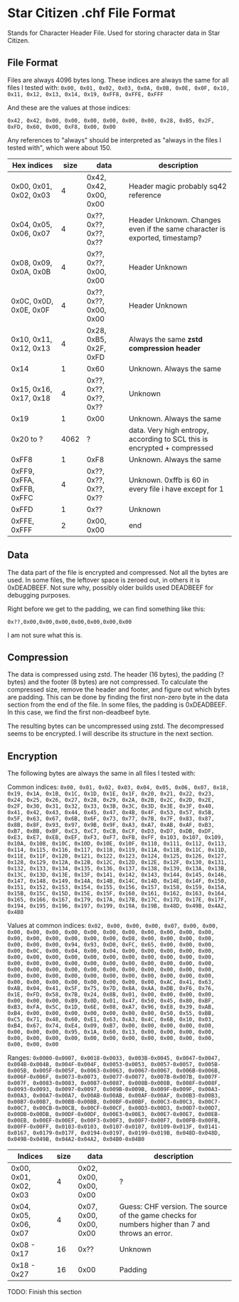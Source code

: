 # Star Citizen .chf File Format

Stands for Character Header File. Used for storing character data in Star Citizen.

## File Format

Files are always 4096 bytes long. These indices are always the same for all files I tested with:
`0x00, 0x01, 0x02, 0x03, 0x0A, 0x0B, 0x0E, 0x0F, 0x10, 0x11, 0x12, 0x13, 0x14, 0x19, 0xFF8, 0xFFE, 0xFFF`

And these are the values at those indices:

`0x42, 0x42, 0x00, 0x00, 0x00, 0x00, 0x00, 0x00, 0x28, 0xB5, 0x2F, 0xFD, 0x60, 0x00, 0xF8, 0x00, 0x00`

Any references to "always" should be interpreted as "always in the files I tested with", which were about 150.

| Hex indices                | size | data                   | description                                                                |
|----------------------------|------|------------------------|----------------------------------------------------------------------------|
| 0x00, 0x01, 0x02, 0x03     | 4    | 0x42, 0x42, 0x00, 0x00 | Header magic probably sq42 reference                                       |
| 0x04, 0x05, 0x06, 0x07     | 4    | 0x??, 0x??, 0x??, 0x?? | Header Unknown. Changes even if the same character is exported, timestamp? |
| 0x08, 0x09, 0x0A, 0x0B     | 4    | 0x??, 0x??, 0x00, 0x00 | Header Unknown                                                             |
| 0x0C, 0x0D, 0x0E, 0x0F     | 4    | 0x??, 0x??, 0x00, 0x00 | Header Unknown                                                             |
| 0x10, 0x11, 0x12, 0x13     | 4    | 0x28, 0xB5, 0x2F, 0xFD | Always the same **zstd compression header**                                |
| 0x14                       | 1    | 0x60                   | Unknown. Always the same                                                   |                                                    |
| 0x15, 0x16, 0x17, 0x18     | 4    | 0x??, 0x??, 0x??, 0x?? | Unknown                                                                    |
| 0x19                       | 1    | 0x00                   | Unknown. Always the same                                                   |
| 0x20 to ?                  | 4062 | ?                      | data. Very high entropy, according to SCL this is encrypted + compressed   |
| 0xFF8                      | 1    | 0xF8                   | Unknown. Always the same                                                   |
| 0xFF9, 0xFFA, 0xFFB, 0xFFC | 4    | 0x??, 0x??, 0x??, 0x?? | Unknown. 0xffb is 60 in every file i have except for 1                     |
| 0xFFD                      | 1    | 0x??                   | Unknown                                                                    |
| 0xFFE, 0xFFF               | 2    | 0x00, 0x00             | end                                                                        |

## Data

The data part of the file is encrypted and compressed.
Not all the bytes are used. In some files,  the leftover space is zeroed out, in others it is 0xDEADBEEF. Not sure why, possibly older builds used DEADBEEF for debugging purposes.

Right before we get to the padding, we can find something like this:

`0x??,0x00,0x00,0x00,0x00,0x00,0x00,0x00`

I am not sure what this is.

## Compression

The data is compressed using zstd. The header (16 bytes), the padding (? bytes) and the footer (8 bytes) are not compressed.
To calculate the compressed size, remove the header and footer, and figure out which bytes are padding. This can be done by finding the
first non-zero byte in the data section from the end of the file. In some files, the padding is 0xDEADBEEF. In this case, we find the first non-deadbeef byte.

The resulting bytes can be uncompressed using zstd. The decompressed seems to be encrypted. I will describe its structure in the next section.

## Encryption
The following bytes are always the same in all files I tested with:


Common indices: 
`
0x00, 0x01, 0x02, 0x03, 0x04, 0x05, 0x06, 0x07, 0x18, 0x19, 0x1A, 0x1B, 0x1C, 0x1D, 0x1E, 0x1F,
0x20, 0x21, 0x22, 0x23, 0x24, 0x25, 0x26, 0x27, 0x28, 0x29, 0x2A, 0x2B, 0x2C, 0x2D, 0x2E, 0x2F,
0x30, 0x31, 0x32, 0x33, 0x3B, 0x3C, 0x3D, 0x3E, 0x3F, 0x40, 0x41, 0x42, 0x43, 0x44, 0x45, 0x47,
0x4B, 0x4F, 0x53, 0x57, 0x5B, 0x5F, 0x63, 0x67, 0x6B, 0x6F, 0x73, 0x77, 0x7B, 0x7F, 0x83, 0x87,
0x8B, 0x8F, 0x93, 0x97, 0x9B, 0x9F, 0xA3, 0xA7, 0xAB, 0xAF, 0xB3, 0xB7, 0xBB, 0xBF, 0xC3, 0xC7,
0xCB, 0xCF, 0xD3, 0xD7, 0xDB, 0xDF, 0xE3, 0xE7, 0xEB, 0xEF, 0xF3, 0xF7, 0xFB, 0xFF, 0x103, 0x107,
0x109, 0x10A, 0x10B, 0x10C, 0x10D, 0x10E, 0x10F, 0x110, 0x111, 0x112, 0x113, 0x114, 0x115, 0x116,
0x117, 0x118, 0x119, 0x11A, 0x11B, 0x11C, 0x11D, 0x11E, 0x11F, 0x120, 0x121, 0x122, 0x123, 0x124,
0x125, 0x126, 0x127, 0x128, 0x129, 0x12A, 0x12B, 0x12C, 0x12D, 0x12E, 0x12F, 0x130, 0x131, 0x132,
0x133, 0x134, 0x135, 0x136, 0x137, 0x138, 0x139, 0x13A, 0x13B, 0x13C, 0x13D, 0x13E, 0x13F, 0x141,
0x142, 0x143, 0x144, 0x145, 0x146, 0x147, 0x148, 0x149, 0x14A, 0x14B, 0x14C, 0x14D, 0x14E, 0x14F,
0x150, 0x151, 0x152, 0x153, 0x154, 0x155, 0x156, 0x157, 0x158, 0x159, 0x15A, 0x15B, 0x15C, 0x15D,
0x15E, 0x15F, 0x160, 0x161, 0x162, 0x163, 0x164, 0x165, 0x166, 0x167, 0x179, 0x17A, 0x17B, 0x17C,
0x17D, 0x17E, 0x17F, 0x194, 0x195, 0x196, 0x197, 0x199, 0x19A, 0x19B, 0x48D, 0x49B, 0x4A2, 0x4B0
`

Values at common indices: 
`
0x02, 0x00, 0x00, 0x00, 0x07, 0x00, 0x00, 0x00, 0x00, 0x00, 0x00, 0x00, 0x00, 0x00, 0x00, 0x00,
0x00, 0x00, 0x00, 0x00, 0x00, 0x00, 0x00, 0x00, 0xD8, 0x00, 0x00, 0x00, 0x00, 0x00, 0x00, 0x00,
0x94, 0x93, 0xD0, 0xFC, 0x65, 0x00, 0x00, 0x00, 0x00, 0x0C, 0x00, 0x04, 0x00, 0x04, 0x00, 0x00,
0x00, 0x00, 0x00, 0x00, 0x00, 0x00, 0x00, 0x00, 0x00, 0x00, 0x00, 0x00, 0x00, 0x00, 0x00, 0x00,
0x00, 0x00, 0x00, 0x00, 0x00, 0x00, 0x00, 0x00, 0x00, 0x00, 0x00, 0x00, 0x00, 0x00, 0x00, 0x00,
0x00, 0x00, 0x00, 0x00, 0x00, 0x00, 0x00, 0x00, 0x00, 0x00, 0x00, 0x00, 0x00, 0x00, 0x00, 0x00,
0x00, 0x00, 0x00, 0x00, 0x00, 0x00, 0x00, 0xAC, 0x41, 0x63, 0xAB, 0x04, 0x41, 0x5F, 0x75, 0x7D,
0x8A, 0xAA, 0xDB, 0xF6, 0x76, 0x1E, 0xFD, 0x58, 0x7B, 0x24, 0x8B, 0x01, 0x00, 0x00, 0x00, 0x00,
0x00, 0x00, 0x00, 0xB9, 0x0D, 0x01, 0x47, 0x50, 0x45, 0x80, 0xBF, 0xB3, 0xFA, 0x5C, 0x1D, 0x6E,
0x08, 0xA7, 0x96, 0xE8, 0x39, 0xAB, 0xB4, 0x00, 0x00, 0x00, 0x00, 0x00, 0x00, 0x00, 0x50, 0x55,
0xBB, 0xC5, 0x71, 0x48, 0x60, 0xE1, 0x63, 0xA3, 0x4C, 0x6B, 0x10, 0x03, 0xB4, 0x67, 0x74, 0xE4,
0x09, 0xB7, 0x00, 0x00, 0x00, 0x00, 0x00, 0x00, 0x00, 0x00, 0x95, 0x1A, 0x60, 0x13, 0x00, 0x00,
0x00, 0x00, 0x00, 0x00, 0x00, 0x00, 0x00, 0x00, 0x00, 0x00, 0x00, 0x00, 0x00, 0x00, 0x00, 0x00
`


Ranges:
`
0x0000-0x0007, 0x0018-0x0033, 0x003B-0x0045, 0x0047-0x0047, 0x004B-0x004B, 0x004F-0x004F, 0x0053-0x0053, 0x0057-0x0057,
0x005B-0x005B, 0x005F-0x005F, 0x0063-0x0063, 0x0067-0x0067, 0x006B-0x006B, 0x006F-0x006F, 0x0073-0x0073, 0x0077-0x0077,
0x007B-0x007B, 0x007F-0x007F, 0x0083-0x0083, 0x0087-0x0087, 0x008B-0x008B, 0x008F-0x008F, 0x0093-0x0093, 0x0097-0x0097,
0x009B-0x009B, 0x009F-0x009F, 0x00A3-0x00A3, 0x00A7-0x00A7, 0x00AB-0x00AB, 0x00AF-0x00AF, 0x00B3-0x00B3, 0x00B7-0x00B7,
0x00BB-0x00BB, 0x00BF-0x00BF, 0x00C3-0x00C3, 0x00C7-0x00C7, 0x00CB-0x00CB, 0x00CF-0x00CF, 0x00D3-0x00D3, 0x00D7-0x00D7,
0x00DB-0x00DB, 0x00DF-0x00DF, 0x00E3-0x00E3, 0x00E7-0x00E7, 0x00EB-0x00EB, 0x00EF-0x00EF, 0x00F3-0x00F3, 0x00F7-0x00F7,
0x00FB-0x00FB, 0x00FF-0x00FF, 0x0103-0x0103, 0x0107-0x0107, 0x0109-0x013F, 0x0141-0x0167, 0x0179-0x017F, 0x0194-0x0197,
0x0199-0x019B, 0x048D-0x048D, 0x049B-0x049B, 0x04A2-0x04A2, 0x04B0-0x04B0
`

| Indices                | size | data                   | description                                                                                       |
|------------------------|------|------------------------|---------------------------------------------------------------------------------------------------|
| 0x00, 0x01, 0x02, 0x03 | 4    | 0x02, 0x00, 0x00, 0x00 | ?                                                                                                 |
| 0x04, 0x05, 0x06, 0x07 | 4    | 0x07, 0x00, 0x00, 0x00 | Guess: CHF version. The source of the game checks for numbers higher  than 7 and throws an error. |
| 0x08 - 0x17            | 16   | 0x??                   | Unknown                                                                                           |
| 0x18 - 0x27            | 16   | 0x00                   | Padding                                                                                           |
TODO: Finish this section

